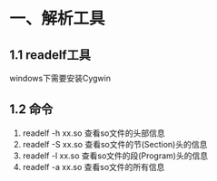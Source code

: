 # 一、解析工具
## 1.1 readelf工具
windows下需要安装Cygwin

## 1.2 命令
1. readelf -h xx.so     查看so文件的头部信息
2. readelf -S xx.so     查看so文件的节(Section)头的信息
3. readelf  -l xx.so     查看so文件的段(Program)头的信息
4. readelf -a xx.so     查看so文件的所有信息